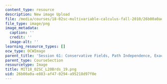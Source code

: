 ```yaml
---
content_type: resource
description: New image Upload
file: /media/courses/18-02sc-multivariable-calculus-fall-2010/26b00a0ae883af470294a95218d97f0e_MIT18_02SC_L20Brds_19.png
file_type: image/png
image_metadata:
  caption: ''
  credit: ''
  image-alt: ''
learning_resource_types: []
ocw_type: OCWImage
parent_title: 'Session 61: Conservative Fields, Path Independence, Exact Differentials'
parent_type: CourseSection
resourcetype: Image
title: MIT18_02SC_L20Brds_19.png
uid: 26b00a0a-e883-af47-0294-a95218d97f0e
---
```

